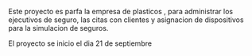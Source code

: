 Este proyecto es parfa la empresa de plasticos , para administrar los ejecutivos de seguro, las citas con clientes y asignacion de dispositivos para la simulacion de seguros.

El proyecto se inicio el dia 21 de septiembre 
